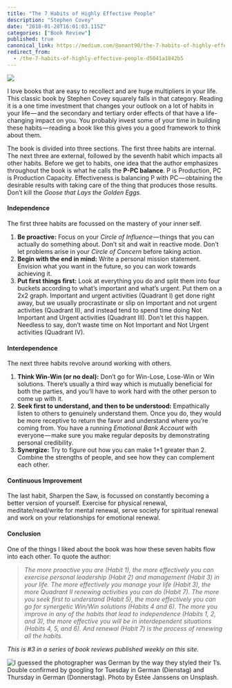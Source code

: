 ```yaml
---
title: "The 7 Habits of Highly Effective People"
description: "Stephen Covey"
date: "2018-01-28T16:01:03.115Z"
categories: ["Book Review"]
published: true
canonical_link: https://medium.com/@anant90/the-7-habits-of-highly-effective-people-d5041a1842b5
redirect_from:
  - /the-7-habits-of-highly-effective-people-d5041a1842b5
---
```


![](/assets/blog/the-7-habits-of-highly-effective-people/asset-1.jpeg)

I love books that are easy to recollect and are huge multipliers in your life. This classic book by Stephen Covey squarely falls in that category. Reading it is a one time investment that changes your outlook on a lot of habits in your life — and the secondary and tertiary order effects of that have a life-changing impact on you. You probably invest some of your time in building these habits — reading a book like this gives you a good framework to think about them.

The book is divided into three sections. The first three habits are internal. The next three are external, followed by the seventh habit which impacts all other habits. Before we get to habits, one idea that the author emphasizes throughout the book is what he calls the **P-PC balance**. P is Production, PC is Production Capacity. Effectiveness is balancing P with PC — obtaining the desirable results with taking care of the thing that produces those results. Don’t kill the _Goose that Lays the Golden Eggs._

#### Independence

The first three habits are focussed on the mastery of your inner self.

1.  **Be proactive:** Focus on your *Circle of Influence* — things that you can actually do something about. Don’t sit and wait in reactive mode. Don’t let problems arise in your _Circle of Concern_ before taking action.
2.  **Begin with the end in mind:** Write a personal mission statement. Envision what you want in the future, so you can work towards achieving it.
3.  **Put first things first:** Look at everything you do and split them into four buckets according to what’s important and what’s urgent. Put them on a 2x2 graph. Important and urgent activities (Quadrant I) get done right away, but we usually procrastinate or slip on Important and not urgent activities (Quadrant II), and instead tend to spend time doing Not Important and Urgent activities (Quadrant III). Don’t let this happen. Needless to say, don’t waste time on Not Important and Not Urgent activities (Quadrant IV).

#### Interdependence

The next three habits revolve around working with others.

1.  **Think Win-Win (or no deal):** Don’t go for Win-Lose, Lose-Win or Win solutions. There’s usually a third way which is mutually beneficial for both the parties, and you’ll have to work hard with the other person to come up with it.
2.  **Seek first to understand, and then to be understood:** Empathically listen to others to genuinely understand them. Once you do, they would be more receptive to return the favor and understand where you’re coming from. You have a running _Emotional Bank Account_ with everyone — make sure you make regular deposits by demonstrating personal credibility.
3.  **Synergize:** Try to figure out how you can make 1+1 greater than 2. Combine the strengths of people, and see how they can complement each other.

#### Continuous Improvement

The last habit, Sharpen the Saw, is focussed on constantly becoming a better version of yourself. Exercise for physical renewal, meditate/read/write for mental renewal, serve society for spiritual renewal and work on your relationships for emotional renewal.

#### Conclusion

One of the things I liked about the book was how these seven habits flow into each other. To quote the author:

> _The more proactive you are (Habit 1), the more effectively you can exercise personal leadership (Habit 2) and management (Habit 3) in your life. The more effectively you manage your life (Habit 3), the more Quadrant II renewing activities you can do (Habit 7). The more you seek first to understand (Habit 5), the more effectively you can go for synergetic Win/Win solutions (Habits 4 and 6). The more you improve in any of the habits that lead to independence (Habits 1, 2, and 3), the more effective you will be in interdependent situations (Habits 4, 5, and 6). And renewal (Habit 7) is the process of renewing all the habits._

_This is #3 in a series of book reviews published weekly on this site._

![I guessed the photographer was German by the way they styled their 1’s. Double confirmed by googling for Tuesday in German (Dienstag) and Thursday in German (Donnerstag). Photo by [Estée Janssens](https://unsplash.com/photos/zni0zgb3bkQ) on [Unsplash](https://unsplash.com/search/photos/calendar).](/assets/blog/the-7-habits-of-highly-effective-people/asset-2.jpeg)
